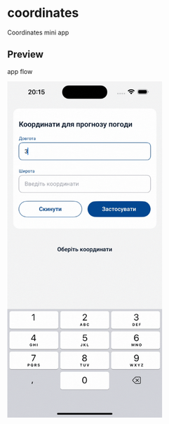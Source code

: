 # coordinates
Coordinates mini app

## Preview
app flow

<img src="https://github.com/mdanylch-dev/coordinates/blob/main/media/preview.gif"  width=70% height=70%>

